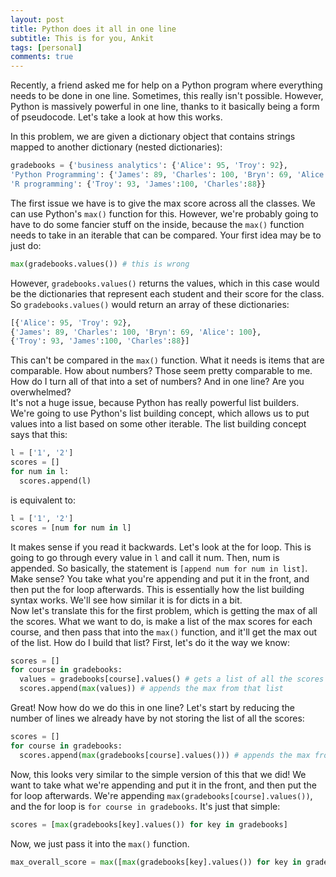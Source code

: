 ```yaml
---
layout: post
title: Python does it all in one line
subtitle: This is for you, Ankit
tags: [personal]
comments: true
---
```


Recently, a friend asked me for help on a Python program where everything needs to be done in one line. Sometimes, this really isn't possible. However, Python is massively powerful in one line, thanks to it basically being a form of pseudocode. Let's take a look at how this works.  

In this problem, we are given a dictionary object that contains strings mapped to another dictionary (nested dictionaries):  
```python
gradebooks = {'business analytics': {'Alice': 95, 'Troy': 92}, 
'Python Programming': {'James': 89, 'Charles': 100, 'Bryn': 69, 'Alice': 100}, 
'R programming': {'Troy': 93, 'James':100, 'Charles':88}}
```
The first issue we have is to give the max score across all the classes. We can use Python's `max()` function for this. However, we're probably going to have to do some fancier stuff on the inside, because the `max()` function needs to take in an iterable that can be compared. Your first idea may be to just do:
```python
max(gradebooks.values()) # this is wrong
```
However, `gradebooks.values()` returns the values, which in this case would be the dictionaries that represent each student and their score for the class. So `gradebooks.values()` would return an array of these dictionaries: 
```python
[{'Alice': 95, 'Troy': 92}, 
{'James': 89, 'Charles': 100, 'Bryn': 69, 'Alice': 100}, 
{'Troy': 93, 'James':100, 'Charles':88}]
```
This can't be compared in the `max()` function. What it needs is items that are comparable. How about numbers? Those seem pretty comparable to me. How do I turn all of that into a set of numbers? And in one line? Are you overwhelmed?   
It's not a huge issue, because Python has really powerful list builders.  
We're going to use Python's list building concept, which allows us to put values into a list based on some other iterable. The list building concept says that this:
```python
l = ['1', '2']
scores = []
for num in l:
  scores.append(l)
```
is equivalent to:
```python
l = ['1', '2']
scores = [num for num in l]
```
It makes sense if you read it backwards. Let's look at the for loop. This is going to go through every value in `l` and call it num. Then, num is appended. So basically, the statement is `[append num for num in list]`. Make sense? You take what you're appending and put it in the front, and then put the for loop afterwards. This is essentially how the list building syntax works. We'll see how similar it is for dicts in a bit.  
Now let's translate this for the first problem, which is getting the max of all the scores. What we want to do, is make a list of the max scores for each course, and then pass that into the `max()` function, and it'll get the max out of the list. How do I build that list? First, let's do it the way we know:
```python
scores = []
for course in gradebooks:
  values = gradebooks[course].values() # gets a list of all the scores for this course
  scores.append(max(values)) # appends the max from that list
```
Great! Now how do we do this in one line? Let's start by reducing the number of lines we already have by not storing the list of all the scores:
```python
scores = []
for course in gradebooks:
  scores.append(max(gradebooks[course].values())) # appends the max from that list
```
Now, this looks very similar to the simple version of this that we did! We want to take what we're appending and put it in the front, and then put the for loop afterwards. We're appending `max(gradebooks[course].values())`, and the for loop is `for course in gradebooks`. It's just that simple:
```python
scores = [max(gradebooks[key].values()) for key in gradebooks]
```
Now, we just pass it into the `max()` function.
```python
max_overall_score = max([max(gradebooks[key].values()) for key in gradebooks])
```
